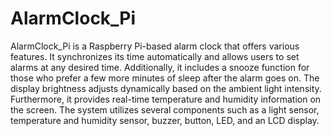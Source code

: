 # AlarmClock_Pi
AlarmClock_Pi is a Raspberry Pi-based alarm clock that offers various features. It synchronizes its time automatically and allows users to set alarms at any desired time. Additionally, it includes a snooze function for those who prefer a few more minutes of sleep after the alarm goes on. The display brightness adjusts dynamically based on the ambient light intensity. Furthermore, it provides real-time temperature and humidity information on the screen. 
The system utilizes several components such as a light sensor, temperature and humidity sensor, buzzer, button, LED, and an LCD display.
